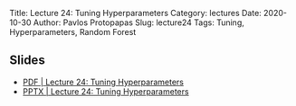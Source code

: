 Title: Lecture 24: Tuning Hyperparameters
Category: lectures
Date: 2020-10-30
Author: Pavlos Protopapas
Slug: lecture24
Tags: Tuning, Hyperparameters, Random Forest


## Slides
- [PDF | Lecture 24: Tuning Hyperparameters]({attach}slides/Lecture24_RF.pdf)
- [PPTX | Lecture 24: Tuning Hyperparameters]({attach}slides/Lecture24_RF.pptx)
